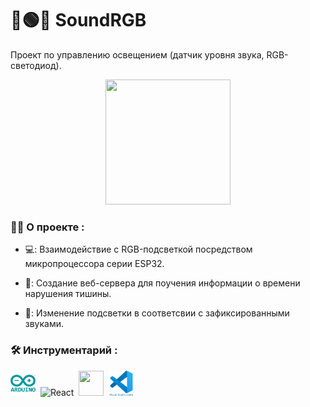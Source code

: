 #  🔴🟢🔵 SoundRGB
Проект по управлению освещением (датчик уровня звука, RGB-светодиод).

<div id="header" align="center">
  <img src="https://media.giphy.com/media/v1.Y2lkPTc5MGI3NjExZzR2NnFtMmNlaDB1djgzajVyNnRkbjlhMnhtZG01ajV2bmE0eHFrYSZlcD12MV9pbnRlcm5hbF9naWZfYnlfaWQmY3Q9Zw/4wX1DSsMRSKEBYezuV/giphy.gif" height="200"width="200"/>
</div>

### :man_technologist: О проекте :

- 💻: Взаимодействие с RGB-подсветкой посредством микропроцессора серии ESP32.

- 📶: Создание веб-сервера для поучения информации о времени нарушения тишины.

- 🚥: Изменение подсветки в соответсвии с зафиксированными звуками.


### :hammer_and_wrench: Инструментарий :
<div>
  <img src="https://github.com/devicons/devicon/blob/master/icons/arduino/arduino-original-wordmark.svg" title="Java" alt="Java" width="40" height="40"/>&nbsp;
  <img src="https://www.espressif.com/sites/all/themes/espressif/logo-black.svg" title="React" alt="React" width="140" height="40"/>&nbsp;
  <img src="https://www.svgrepo.com/show/267838/rgb.svg" width="40" height="40"/>&nbsp;
  <img src="https://github.com/devicons/devicon/blob/master/icons/vscode/vscode-original-wordmark.svg" width="40" height="40"/>&nbsp;


</div>
